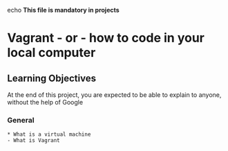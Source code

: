echo **This file is mandatory in projects**
# Vagrant - or - how to code in your local computer
## Learning Objectives
   At the end of this project, you are expected to be able to explain to anyone, without the help of Google
### General
    * What is a virtual machine
    - What is Vagrant
